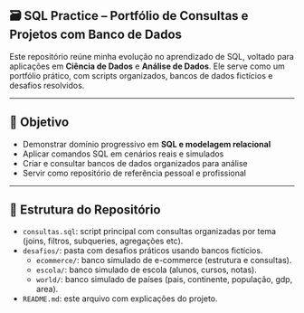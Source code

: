 ## 🗃️ SQL Practice – Portfólio de Consultas e Projetos com Banco de Dados 

Este repositório reúne minha evolução no aprendizado de SQL, voltado para aplicações em **Ciência de Dados** e **Análise de Dados**. Ele serve como um portfólio prático, com scripts organizados, bancos de dados fictícios e desafios resolvidos.

---

## 🎯 Objetivo

- Demonstrar domínio progressivo em **SQL e modelagem relacional**
- Aplicar comandos SQL em cenários reais e simulados
- Criar e consultar bancos de dados organizados para análise
- Servir como repositório de referência pessoal e profissional

---

## 📂 Estrutura do Repositório

- `consultas.sql`: script principal com consultas organizadas por tema (joins, filtros, subqueries, agregações etc).
- `desafios/`: pasta com desafios práticos usando bancos fictícios.
  - `ecommerce/`: banco simulado de e-commerce (estrutura e consultas).
  - `escola/`: banco simulado de escola (alunos, cursos, notas).
  - `world/`: banco simulado de países (pais, continente, população, gdp, area).
- `README.md`: este arquivo com explicações do projeto.
